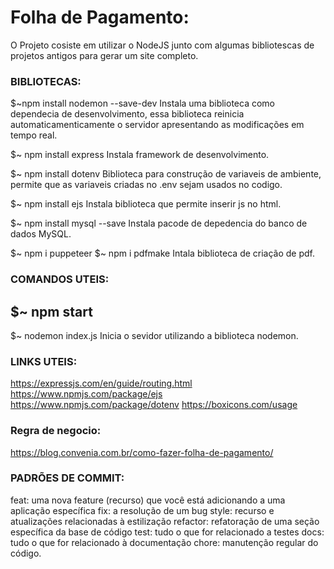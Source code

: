 # Folha de Pagamento:

O Projeto cosiste em utilizar o NodeJS junto com algumas bibliotescas de projetos antigos para gerar um site completo.

### BIBLIOTECAS:

$~npm install nodemon --save-dev
    Instala uma biblioteca como dependecia de desenvolvimento, essa biblioteca
    reinicia automaticamenticamente o servidor apresentando as modificações em
    tempo real.

$~ npm install express 
    Instala framework de desenvolvimento.

$~ npm install dotenv
    Biblioteca para construção de variaveis de ambiente, permite
    que as variaveis criadas no .env sejam usados no codigo.

$~ npm install ejs
    Instala biblioteca que permite inserir js no html.

$~ npm install mysql --save
    Instala pacode de depedencia do banco de dados MySQL.

$~ npm i puppeteer
$~ npm i pdfmake
    Intala biblioteca de criação de pdf.

### COMANDOS UTEIS:

$~ npm start
-
$~ nodemon index.js
    Inicia o sevidor utilizando a biblioteca nodemon.


### LINKS UTEIS:
https://expressjs.com/en/guide/routing.html
https://www.npmjs.com/package/ejs
https://www.npmjs.com/package/dotenv
https://boxicons.com/usage

### Regra de negocio:
https://blog.convenia.com.br/como-fazer-folha-de-pagamento/

### PADRÕES DE COMMIT:
feat: uma nova feature (recurso) que você está adicionando a uma aplicação específica
fix: a resolução de um bug
style: recurso e atualizações relacionadas à estilização
refactor: refatoração de uma seção específica da base de código
test: tudo o que for relacionado a testes
docs: tudo o que for relacionado à documentação
chore: manutenção regular do código.
